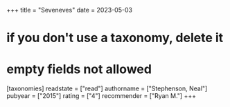+++
title = "Seveneves"
date = 2023-05-03
# if you don't use a taxonomy, delete it
# empty fields not allowed
[taxonomies]
  readstate = ["read"]
  authorname = ["Stephenson, Neal"]
  pubyear = ["2015"]
  rating = ["4"]
  recommender = ["Ryan M."]
+++

